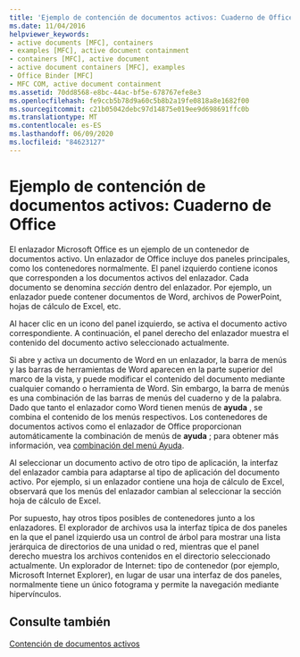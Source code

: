 ```yaml
---
title: 'Ejemplo de contención de documentos activos: Cuaderno de Office'
ms.date: 11/04/2016
helpviewer_keywords:
- active documents [MFC], containers
- examples [MFC], active document containment
- containers [MFC], active document
- active document containers [MFC], examples
- Office Binder [MFC]
- MFC COM, active document containment
ms.assetid: 70dd8568-e8bc-44ac-bf5e-678767efe8e3
ms.openlocfilehash: fe9ccb5b78d9a60c5b8b2a19fe0818a8e1682f00
ms.sourcegitcommit: c21b05042debc97d14875e019ee9d698691ffc0b
ms.translationtype: MT
ms.contentlocale: es-ES
ms.lasthandoff: 06/09/2020
ms.locfileid: "84623127"
---
```

# <a name="example-of-active-document-containment-office-binder"></a>Ejemplo de contención de documentos activos: Cuaderno de Office

El enlazador Microsoft Office es un ejemplo de un contenedor de documentos activo. Un enlazador de Office incluye dos paneles principales, como los contenedores normalmente. El panel izquierdo contiene iconos que corresponden a los documentos activos del enlazador. Cada documento se denomina *sección* dentro del enlazador. Por ejemplo, un enlazador puede contener documentos de Word, archivos de PowerPoint, hojas de cálculo de Excel, etc.

Al hacer clic en un icono del panel izquierdo, se activa el documento activo correspondiente. A continuación, el panel derecho del enlazador muestra el contenido del documento activo seleccionado actualmente.

Si abre y activa un documento de Word en un enlazador, la barra de menús y las barras de herramientas de Word aparecen en la parte superior del marco de la vista, y puede modificar el contenido del documento mediante cualquier comando o herramienta de Word. Sin embargo, la barra de menús es una combinación de las barras de menús del cuaderno y de la palabra. Dado que tanto el enlazador como Word tienen menús de **ayuda** , se combina el contenido de los menús respectivos. Los contenedores de documentos activos como el enlazador de Office proporcionan automáticamente la combinación de menús de **ayuda** ; para obtener más información, vea [combinación del menú Ayuda](help-menu-merging.md).

Al seleccionar un documento activo de otro tipo de aplicación, la interfaz del enlazador cambia para adaptarse al tipo de aplicación del documento activo. Por ejemplo, si un enlazador contiene una hoja de cálculo de Excel, observará que los menús del enlazador cambian al seleccionar la sección hoja de cálculo de Excel.

Por supuesto, hay otros tipos posibles de contenedores junto a los enlazadores. El explorador de archivos usa la interfaz típica de dos paneles en la que el panel izquierdo usa un control de árbol para mostrar una lista jerárquica de directorios de una unidad o red, mientras que el panel derecho muestra los archivos contenidos en el directorio seleccionado actualmente. Un explorador de Internet: tipo de contenedor (por ejemplo, Microsoft Internet Explorer), en lugar de usar una interfaz de dos paneles, normalmente tiene un único fotograma y permite la navegación mediante hipervínculos.

## <a name="see-also"></a>Consulte también

[Contención de documentos activos](active-document-containment.md)
